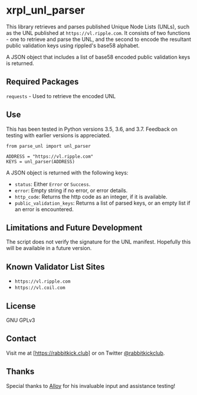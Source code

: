 # xrpl_unl_parser
This library retrieves and parses published Unique Node Lists (UNLs), such as the UNL published at `https://vl.ripple.com`. It consists of two functions - one to retrieve and parse the UNL, and the second to encode the resultant public validation keys using rippled's base58 alphabet.

A JSON object that includes a list of  base58 encoded public validation keys is returned.

## Required Packages
`requests` - Used to retrieve the encoded UNL

## Use
This has been tested in Python versions 3.5, 3.6, and 3.7. Feedback on testing with earlier versions is appreciated.
```
from parse_unl import unl_parser

ADDRESS = "https://vl.ripple.com"
KEYS = unl_parser(ADDRESS)
```

A JSON object is returned with the following keys:
- `status`: Either `Error` or `Success`.
- `error`: Empty string if no error, or error details.
- `http_code`: Returns the http code as an integer, if it is available.
- `public_validation_keys`: Returns a list of parsed keys, or an empty list if an error is encountered.

## Limitations and Future Development
The script does not verify the signature for the UNL manifest. Hopefully this will be available in a future version.

## Known Validator List Sites
- `https://vl.ripple.com`
- `https://vl.coil.com`

## License
GNU GPLv3

## Contact
Visit me at [https://rabbitkick.club] or on Twitter [@rabbitkickclub].

## Thanks
Special thanks to [Alloy] for his invaluable input and assistance testing!


[https://rabbitkick.club]:https://rabbitkick.club
[@rabbitkickclub]:https://twitter.com/rabbitkickclub
[Alloy]:https://twitter.com/alloynetworks
